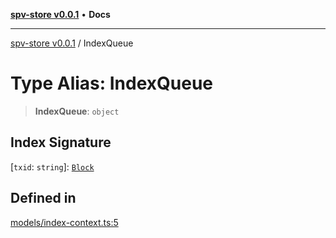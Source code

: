 [**spv-store v0.0.1**](../README.md) • **Docs**

***

[spv-store v0.0.1](../globals.md) / IndexQueue

# Type Alias: IndexQueue

> **IndexQueue**: `object`

## Index Signature

 \[`txid`: `string`\]: [`Block`](../classes/Block.md)

## Defined in

[models/index-context.ts:5](https://github.com/shruggr/ts-casemod-spv/blob/8cad294f9d357aecab6b1c47b568729155023889/src/models/index-context.ts#L5)
